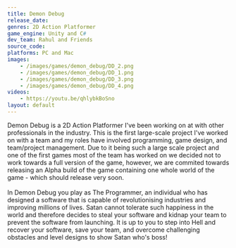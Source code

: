 ```yaml
---
title: Demon Debug
release_date: 
genres: 2D Action Platformer
game_engine: Unity and C#
dev_team: Rahul and Friends
source_code: 
platforms: PC and Mac
images: 
    - /images/games/demon_debug/DD_2.png
    - /images/games/demon_debug/DD_1.png
    - /images/games/demon_debug/DD_3.png
    - /images/games/demon_debug/DD_4.png
videos:
    - https://youtu.be/qhlybkBoSno
layout: default
---
```

Demon Debug is a 2D Action Platformer I've been working on at with other professionals in the industry. This is the first large-scale project I've worked on with a team and my roles have involved programming, game design, and team/project management. Due to it being such a large scale project and one of the first games most of the team has worked on we decided not to work towards a full version of the game, however, we are commited towards releasing an Alpha build of the game containing one whole world of the game - which should release very soon.
<br><br>
In Demon Debug you play as The Programmer, an individual who has designed a software that is capable of revolutionising industries and improving millions of lives. Satan cannot tolerate such happiness in the world and therefore decides to steal your software and kidnap your team to prevent the software from launching. It is up to you to step into Hell and recover your software, save your team, and overcome challenging obstacles and level designs to show Satan who's boss!